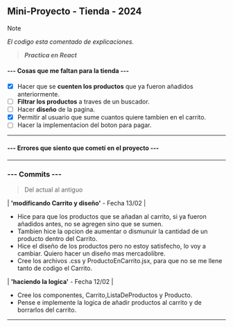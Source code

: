 ## Mini-Proyecto - Tienda - 2024

> [!NOTE]
> _El codigo esta comentado de explicaciones._

> **_Practica en React_**

#### --- Cosas que me faltan para la tienda ---

* [x] Hacer que se **cuenten los productos** que ya fueron añadidos anteriormente.
* [ ] **Filtrar los productos** a traves de un buscador.
* [ ] Hacer **diseño** de la pagina.
* [x] Permitir al usuario que sume cuantos quiere tambien en el carrito.
* [ ] Hacer la implementacion del boton para pagar.
___

#### --- Errores que siento que cometí en el proyecto ---

___

### --- Commits --- 

> Del actual al antiguo

| **'modificando Carrito y diseño'** - Fecha 13/02 |

* Hice para que los productos que se añadan al carrito, si ya fueron añadidos antes, no se agregen sino que se sumen.
* Tambien hice la opcion de aumentar o dismunuir la cantidad de un producto dentro del Carrito.
* Hice el diseño de los productos pero no estoy satisfecho, lo voy a cambiar. Quiero hacer un diseño mas mercadolibre.
* Cree los archivos .css y ProductoEnCarrito.jsx, para que no se me llene tanto de codigo el Carrito.

| **'haciendo la logica'** - Fecha 12/02 |

* Cree los componentes, Carrito,ListaDeProductos y Producto.
* Pense e implemente la logica de añadir productos al carrito y de borrarlos del carrito.
___